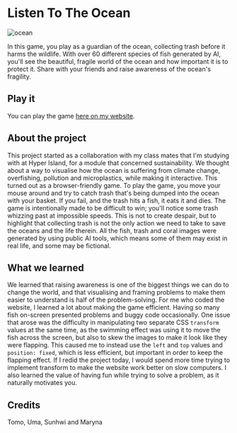 # Listen To The Ocean

![ocean](https://user-images.githubusercontent.com/105588693/210265655-8e10625b-1d68-4997-84c0-533b3aad0952.png)

In this game, you play as a guardian of the ocean, collecting trash before it harms the wildlife. With over 60 different species of fish generated by AI, you'll see the beautiful, fragile world of the ocean and how important it is to protect it. Share with your friends and raise awareness of the ocean's fragility.

## Play it

You can play the game [here on my website](https://neontomo.com/play/ocean/).

## About the project

This project started as a collaboration with my class mates that I'm studying with at Hyper Island, for a module that concerned sustainability. We thought about a way to visualise how the ocean is suffering from climate change, overfishing, pollution and microplastics, while making it interactive. This turned out as a browser-friendly game. To play the game, you move your mouse around and try to catch trash that's being dumped into the ocean with your basket. If you fail, and the trash hits a fish, it eats it and dies. The game is intentionally made to be difficult to win; you'll notice some trash whizzing past at impossible speeds. This is not to create despair, but to highlight that collecting trash is not the only action we need to take to save the oceans and the life therein. All the fish, trash and coral images were generated by using public AI tools, which means some of them may exist in real life, and some may be fictional.

## What we learned

We learned that raising awareness is one of the biggest things we can do to change the world, and that visualising and framing problems to make them easier to understand is half of the problem-solving. For me who coded the website, I learned a lot about making the game efficient. Having so many fish on-screen presented problems and buggy code occasionally. One issue that arose was the difficulty in manipulating two separate CSS `transform` values at the same time, as the swimming effect was using it to move the fish across the screen, but also to skew the images to make it look like they were flapping. This caused me to instead use the `left` and `top` values and `position: fixed`, which is less efficient, but important in order to keep the flapping effect. If I redid the project today, I would spend more time trying to implement transform to make the website work better on slow computers. I also learned the value of having fun while trying to solve a problem, as it naturally motivates you.

## Credits

Tomo, Uma, Sunhwi and Maryna

